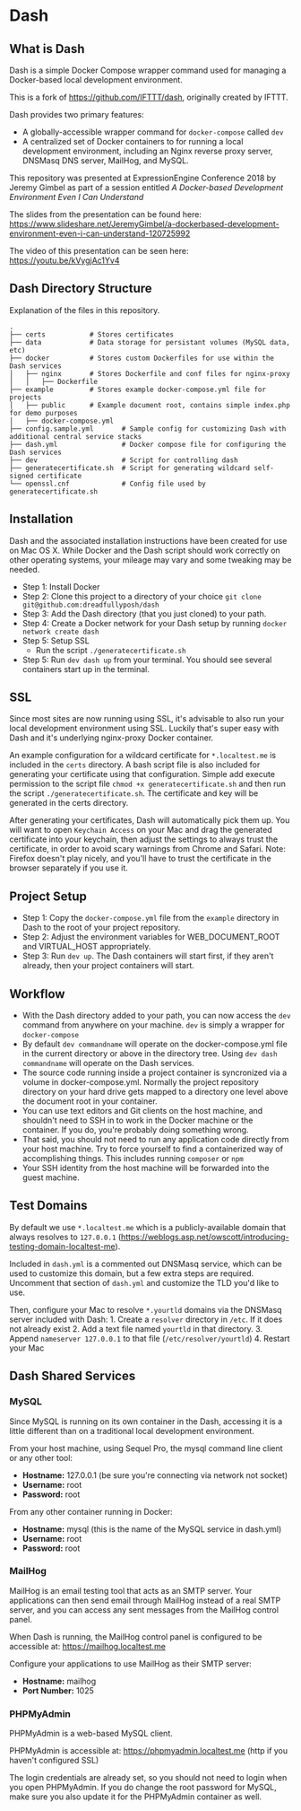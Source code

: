 # Dash

## What is Dash

Dash is a simple Docker Compose wrapper command used for managing a Docker-based local development environment. 

This is a fork of https://github.com/IFTTT/dash, originally created by IFTTT.

Dash provides two primary features:

- A globally-accessible wrapper command for `docker-compose` called `dev`
- A centralized set of Docker containers to for running a local development environment, including an Nginx reverse proxy server, DNSMasq DNS server, MailHog, and MySQL.

This repository was presented at ExpressionEngine Conference 2018 by Jeremy Gimbel as part of a session entitled *A Docker-based Development Environment Even I Can Understand*

The slides from the presentation can be found here: https://www.slideshare.net/JeremyGimbel/a-dockerbased-development-environment-even-i-can-understand-120725992

The video of this presentation can be seen here: https://youtu.be/kVygjAc1Yv4

## Dash Directory Structure
Explanation of the files in this repository.

    .
    ├── certs           # Stores certificates
    ├── data            # Data storage for persistant volumes (MySQL data, etc)
    ├── docker          # Stores custom Dockerfiles for use within the Dash services
    │   ├── nginx       # Stores Dockerfile and conf files for nginx-proxy
    │   │   ├── Dockerfile
    ├── example         # Stores example docker-compose.yml file for projects
    │   ├── public      # Example document root, contains simple index.php for demo purposes
    │   ├── docker-compose.yml
    ├── config.sample.yml       # Sample config for customizing Dash with additional central service stacks
    ├── dash.yml                # Docker compose file for configuring the Dash services
    ├── dev                     # Script for controlling dash
    ├── generatecertificate.sh  # Script for generating wildcard self-signed certificate
    └── openssl.cnf             # Config file used by generatecertificate.sh

## Installation

Dash and the associated installation instructions have been created for use on Mac OS X. While Docker and the Dash script should work correctly on other operating systems, your mileage may vary and some tweaking may be needed.

- Step 1: Install Docker
- Step 2: Clone this project to a directory of your choice `git clone git@github.com:dreadfullyposh/dash`
- Step 3: Add the Dash directory (that you just cloned) to your path.
- Step 4: Create a Docker network for your Dash setup by running `docker network create dash`
- Step 5: Setup SSL
    - Run the script `./generatecertificate.sh`
- Step 5: Run `dev dash up` from your terminal. You should see several containers start up in the terminal.

## SSL

Since most sites are now running using SSL, it's advisable to also run your local development environment using SSL. Luckily that's super easy with Dash and it's underlying nginx-proxy Docker container.

An example configuration for a wildcard certificate for `*.localtest.me` is included in the `certs` directory. A bash script file is also included for generating your certificate using that configuration. Simple add execute permission to the script file `chmod +x generatecertificate.sh` and then run the script `./generatecertificate.sh`. The certificate and key will be generated in the certs directory.

After generating your certificates, Dash will automatically pick them up. You will want to open `Keychain Access` on your Mac and drag the generated certificate into your keychain, then adjust the settings to always trust the certificate, in order to avoid scary warnings from Chrome and Safari. Note: Firefox doesn't play nicely, and you'll have to trust the certificate in the browser separately if you use it.

## Project Setup

- Step 1: Copy the `docker-compose.yml` file from the `example` directory in Dash to the root of your project repository.
- Step 2: Adjust the environment variables for WEB_DOCUMENT_ROOT and VIRTUAL_HOST appropriately.
- Step 3: Run `dev up`. The Dash containers will start first, if they aren't already, then your project containers will start.

## Workflow

- With the Dash directory added to your path, you can now access the `dev` command from anywhere on your machine. `dev` is simply a wrapper for `docker-compose` 
- By default `dev commandname` will operate on the docker-compose.yml file in the current directory or above in the directory tree. Using `dev dash commandname` will operate on the Dash services.
- The source code running inside a project container is syncronized via a volume in docker-compose.yml. Normally the project repository directory on your hard drive gets mapped to a directory one level above the document root in your container. 
- You can use text editors and Git clients on the host machine, and shouldn't need to SSH in to work in the Docker machine or the container. If you do, you're probably doing something wrong.
- That said, you should not need to run any application code directly from your host machine. Try to force yourself to find a containerized way of accomplishing things. This includes running `composer` or `npm`
- Your SSH identity from the host machine will be forwarded into the guest machine.

## Test Domains

By default we use `*.localtest.me` which is a publicly-available domain that always resolves to `127.0.0.1` (https://weblogs.asp.net/owscott/introducing-testing-domain-localtest-me).

Included in `dash.yml` is a commented out DNSMasq service, which can be used to customize this domain, but  a few extra steps are required. Uncomment that section of `dash.yml` and customize the TLD you'd like to use.

Then, configure your Mac to resolve `*.yourtld` domains via the DNSMasq server included with Dash:
    1. Create a `resolver` directory in `/etc`. If it does not already exist
    2. Add a text file named `yourtld` in that directory.
    3. Append `nameserver 127.0.0.1` to that file (`/etc/resolver/yourtld`)
    4. Restart your Mac

## Dash Shared Services

### MySQL

Since MySQL is running on its own container in the Dash, accessing it is a little different than on a traditional local development environment.

From your host machine, using Sequel Pro, the mysql command line client or any other tool:

- **Hostname:** 127.0.0.1 (be sure you're connecting via network not socket)
- **Username:** root
- **Password:** root

From any other container running in Docker:

- **Hostname:** mysql (this is the name of the MySQL service in dash.yml)
- **Username:** root
- **Password:** root

### MailHog

MailHog is an email testing tool that acts as an SMTP server. Your applications can then send email through MailHog instead of a real SMTP server, and you can access any sent messages from the MailHog control panel.

When Dash is running, the MailHog control panel is configured to be accessible at: https://mailhog.localtest.me

Configure your applications to use MailHog as their SMTP server:

- **Hostname:** mailhog
- **Port Number:** 1025

### PHPMyAdmin

PHPMyAdmin is a web-based MySQL client.

PHPMyAdmin is accessible at: https://phpmyadmin.localtest.me (http if you haven't configured SSL)

The login credentials are already set, so you should not need to login when you open PHPMyAdmin. If you do change the root password for MySQL, make sure you also update it for the PHPMyAdmin container as well.
